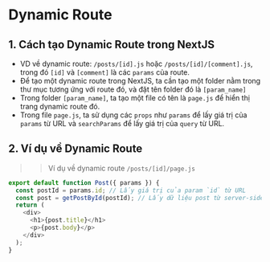 # Dynamic Route
## 1. Cách tạo Dynamic Route trong NextJS
- VD về dynamic route: `/posts/[id].js` hoặc `/posts/[id]/[comment].js`, trong đó `[id]` và `[comment]` là các `params` của route.
- Để tạo một dynamic route trong NextJS, ta cần tạo một folder nằm trong thư mục tương ứng với route đó, và đặt tên folder đó là `[param_name]`
- Trong folder `[param_name]`, ta tạo một file có tên là `page.js` để hiển thị trang dynamic route đó.
- Trong file `page.js`, ta sử dụng các `props` như `params` để lấy giá trị của `params` từ URL và `searchParams` để lấy giá trị của `query` từ URL.

## 2. Ví dụ về Dynamic Route
>> Ví dụ về dynamic route `/posts/[id]/page.js`
```js
export default function Post({ params }) {
  const postId = params.id; // Lấy giá trị của param `id` từ URL
  const post = getPostById(postId); // Lấy dữ liệu post từ server-side
  return (
    <div>
      <h1>{post.title}</h1>
      <p>{post.body}</p>
    </div>
  );
}
